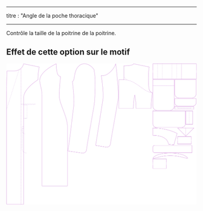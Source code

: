 - - -
titre : "Angle de la poche thoracique"
- - -

Contrôle la taille de la poitrine de la poitrine.

## Effet de cette option sur le motif

![Cette image montre l'effet de cette option en superposant plusieurs variantes qui ont une valeur différente pour cette option](carlita_chestpocketangle_sample.svg "Effet de cette option sur le modèle")

